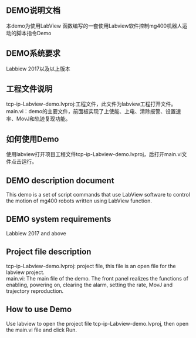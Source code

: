 ## DEMO说明文档

本demo为使用LabView 函数编写的一套使用Labview软件控制mg400机器人运动的脚本指令Demo

## DEMO系统要求

Labbiew 2017以及以上版本

## 工程文件说明

tcp-ip-Labview-demo.lvproj:工程文件，此文件为labview工程打开文件。  
main.vi：demo的主要文件，前面板实现了上使能、上电、清除报警、设置速率、MovJ和轨迹复现功能。

## 如何使用Demo

使用labview打开项目工程文件tcp-ip-Labview-demo.lvproj，后打开main.vi文件点击运行。

## DEMO description document

This demo is a set of script commands that use LabView software to control the motion of mg400 robots written using LabView function.

## DEMO system requirements

Labbiew 2017 and above

## Project file description

tcp-ip-Labview-demo.lvproj: project file, this file is an open file for the labview project.  
main.vi: The main file of the demo. The front panel realizes the functions of enabling, powering on, clearing the alarm, setting the rate, MovJ and trajectory reproduction.

## How to use Demo

Use labview to open the project file tcp-ip-Labview-demo.lvproj, then open the main.vi file and click Run.